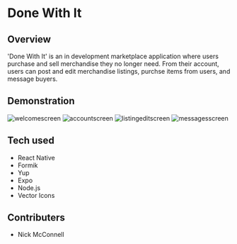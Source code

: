 # Done With It

## Overview

'Done With It' is an in development marketplace application where users purchase and sell merchandise they no longer need.  From their account, users can post and edit merchandise listings, purchse items from users, and message buyers.

## Demonstration
![welcomescreen](app/assets/WelcomeScreen.png "welcomescreen")
![accountscreen](app/assets/AccountScreen.png "accountscreen")
![listingeditscreen](app/assets/ListingEditSCreen.png "listingeditscreen")
![messagesscreen](app/assets/MessagesScreen.png "messagesscreen")

## Tech used

- React Native
- Formik
- Yup
- Expo
- Node.js
- Vector Icons

## Contributers

- Nick McConnell
